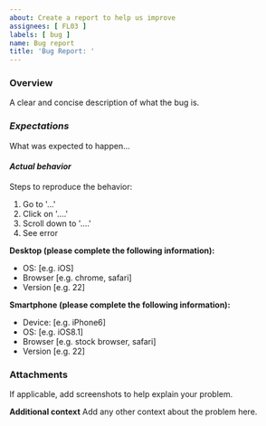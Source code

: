 ```yaml
---
about: Create a report to help us improve
assignees: [ FL03 ]
labels: [ bug ]
name: Bug report
title: 'Bug Report: '
---
```


### Overview

A clear and concise description of what the bug is.

### _**Expectations**_

What was expected to happen...

#### _**Actual behavior**_

Steps to reproduce the behavior:

1. Go to '...'
2. Click on '....'
3. Scroll down to '....'
4. See error

**Desktop (please complete the following information):**

- OS: [e.g. iOS]
- Browser [e.g. chrome, safari]
- Version [e.g. 22]

**Smartphone (please complete the following information):**

- Device: [e.g. iPhone6]
- OS: [e.g. iOS8.1]
- Browser [e.g. stock browser, safari]
- Version [e.g. 22]

### **Attachments**

If applicable, add screenshots to help explain your problem.

**Additional context**
Add any other context about the problem here.
